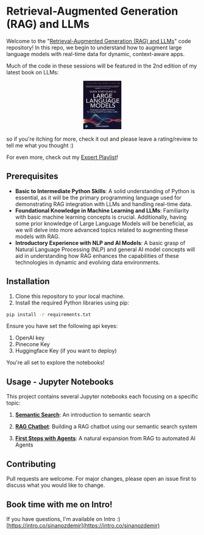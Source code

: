 # Retrieval-Augmented Generation (RAG) and LLMs

Welcome to the "[Retrieval-Augmented Generation (RAG) and LLMs](https://learning.oreilly.com/live-events/retrieval-augmented-generation-rag-and-llms/0790145078618/0790145078600)" code repository! In this repo, we begin to understand how to augment large language models with real-time data for dynamic, context-aware apps.

Much of the code in these sessions will be featured in the 2nd edition of my latest book on LLMs: 

<div style="text-align: center;">
    <a href="https://www.amazon.com/quick-start-guide-language-models/dp/0138199191">
        <img src="images/book.png" width="100" alt="A Quick Start Guide to LLMs">
    </a>
</div>

so if you're itching for more, check it out and please leave a rating/review to tell me what you thought :)


For even more, check out my [Expert Playlist](https://learning.oreilly.com/playlists/2953f6c7-0e13-49ac-88e2-b951e11388de)!

## Prerequisites

- **Basic to Intermediate Python Skills**: A solid understanding of Python is essential, as it will be the primary programming language used for demonstrating RAG integration with LLMs and handling real-time data.
- **Foundational Knowledge in Machine Learning and LLMs**: Familiarity with basic machine learning concepts is crucial. Additionally, having some prior knowledge of Large Language Models will be beneficial, as we will delve into more advanced topics related to augmenting these models with RAG.
- **Introductory Experience with NLP and AI Models**: A basic grasp of Natural Language Processing (NLP) and general AI model concepts will aid in understanding how RAG enhances the capabilities of these technologies in dynamic and evolving data environments.

## Installation

1. Clone this repository to your local machine.
2. Install the required Python libraries using pip:

```bash
pip install -r requirements.txt
```
Ensure you have set the following api keyes:

1. OpenAI key
2. Pinecone Key
3. Huggingface Key (if you want to deploy)

You're all set to explore the notebooks!

## Usage - Jupyter Notebooks

This project contains several Jupyter notebooks each focusing on a specific topic:

1. **[Semantic Search](notebooks/semantic_search.ipynb)**: An introduction to semantic search

2. **[RAG Chatbot](notebooks/rag_bot.ipynb)**: Building a RAG chatbot using our semantic search system

3. **[First Steps with Agents](https://colab.research.google.com/drive/14jAlW2E7ya_aS1M6eUsuHciC1WvLfIif?usp=sharing)**: A natural expansion from RAG to automated AI Agents

## Contributing
Pull requests are welcome. For major changes, please open an issue first to discuss what you would like to change.

## Book time with me on Intro!
If you have questions, I'm available on Intro :) [https://intro.co/sinanozdemir](https://intro.co/sinanozdemir)